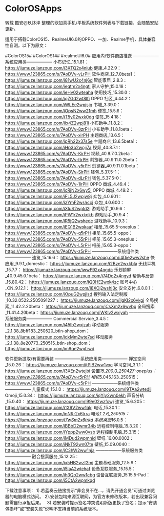 # ColorOSApps
转载 酷安@玖炑泽 整理的欧加真手机/平板系统软件列表与下载链接，会随酷安贴更新。

适用于搭载ColorOS15、RealmeUI6.0的OPPO、一加、Realme手机，具体兼容性自测。以下为原文：

#ColorOS15# #ColorOS14# #realmeUI6.0#
应用内/软件商店推送
——————系统应用类——————
小布记忆_15.1.81： https://jiumuze.lanzouq.com/i3XTQ2x4niub 
健康_4.22.9： https://www.123865.com/s/7AoDVv-vLrPH 
软件商店_12.7.0beta1： https://jiumuze.lanzouq.com/i81wU2x4nj6d 
智能家居_2.8.3： https://jiumuze.lanzouq.com/ieqtm2x4ngti 
家人守护_15.0.18： https://jiumuze.lanzouq.com/ieHv02wteaha 
使用技巧_15.30.0： https://jiumuze.lanzouq.com/igZGd2wt8lfi 
OPPO 社区_4.44.2： https://jiumuze.lanzouq.com/iWLEe2wpjsjg 
书城_3.39.0： https://jiumuze.lanzouq.com/iOpsN2ww21mh 
便签_15.5.6： https://jiumuze.lanzouq.com/iT5y02wxk0dg 
便签_15.4.18： https://jiumuze.lanzouq.com/iix4Z2wpj81i 
小布助手_11.8.2： https://www.123865.com/s/7AoDVv-8zrPH 
小布助手_11.8.1beta： https://www.123865.com/s/7AoDVv-xirPH 
主题商店_13.6.5： https://jiumuze.lanzouq.com/ipRh22x37s5e 
主题商店_13.6.5beta1： https://jiumuze.lanzouq.com/iHp3b2wpjj7a 
视频_40.8.7.1： https://www.123865.com/s/7AoDVv-KirPH 
视频_40.8.7.0.2beta： https://www.123865.com/s/7AoDVv-ttrPH 
浏览器_40.9.11.0.2beta： https://www.123865.com/s/7AoDVv-y5rPH 
浏览器_40.9.11.0.1beta： https://www.123865.com/s/7AoDVv-SirPH 
钱包_5.37.5-1： https://www.123865.com/s/7AoDVv-dLrPH 
钱包_5.37.5-0： https://www.123865.com/s/7AoDVv-1irPH 
OPPO 商城_4.49.4： https://jiumuze.lanzouq.com/icRjN2x6wy5i 
OPPO 商城_4.49.2： https://jiumuze.lanzouq.com/iFL5J2wpjw8j 
众包_4.0.601： https://jiumuze.lanzouq.com/izYmF2wshccj 
众包_4.0.600： https://jiumuze.lanzouq.com/iXluS2wptd2j 
游戏助手_10.9.6： https://jiumuze.lanzouq.com/iPW1r2wxkdkb 
游戏助手_10.9.4： https://jiumuze.lanzouq.com/iR5jQ2wshedc 
游戏助手_10.9.3： https://jiumuze.lanzouq.com/iEQ1B2wpkaaf 
相册_15.65.5-oneplus： https://www.123865.com/s/7AoDVv-q5rPH 
相册_15.65.5-oppo： https://www.123865.com/s/7AoDVv-55rPH 
相册_15.65.3-oneplus： https://www.123865.com/s/7AoDVv-L5rPH 
相册_15.65.3-oppo： https://www.123865.com/s/7AoDVv-z5rPH 
——————系统组件类——————
速览_15.16.6： https://jiumuze.lanzouq.com/i4Die2ww2she 
快应用_9.9.1_domestic： https://jiumuze.lanzouq.com/i2Bze2wxkbla 
无线耳机_15.7.7： https://jiumuze.lanzouq.com/iwwF92x4ngdc 
乐划锁屏_40.9.45.0.1beta： https://jiumuze.lanzouq.com/i74Do2x4ngyd 
帮助与反馈_15.80.42： https://jiumuze.lanzouq.com/iQ0HE2wxk4zc 
账号中心_CN_9.12.1： https://jiumuze.lanzouq.com/i8XOj2wshj3c 
安全支付_6.8.0.1： https://jiumuze.lanzouq.com/iOpuG2wpjlsd 
搜狗输入法定制版_10.32.0522.2505091227： https://jiumuze.lanzouq.com/ilgKI2x6vkgj 
全局搜索_11.42.2.20beta： https://jiumuze.lanzouq.com/iCsXm2x6wvbg 
全局搜索_11.41.4.20beta： https://jiumuze.lanzouq.com/iWKlv2wxjyqh 
——————系统服务类——————
Commercial Service_3.4.5： https://jiumuze.lanzouq.com/i45lb2wxjzah 
移动服务_2.1.38_8bff183_250520_btIn-shop_dom： https://jiumuze.lanzouq.com/idxMm2wte7sd 
移动服务_2.1.38_8e20773_250515_btIn-shop_dom： https://jiumuze.lanzouq.com/im9qe2wptrwd 

软件更新提取/有需要再装
——————系统应用类——————
禅定空间_15.0.26： https://jiumuze.lanzouq.com/itPlB2ww1vxc 
学习空间_3.1.1： https://jiumuze.lanzouq.com/i3XEn2wtejbi 
设置*15.200.0_250427-oneplus： https://www.123865.com/s/7AoDVv-t5rPH 
相机*5.045.163_250515： https://www.123865.com/s/7AoDVv-c5rPH 
——————系统组件类——————
儿童模式_15.1.0： https://jiumuze.lanzouq.com/i9TAa2wtedij 
Omoji_15.0.34： https://jiumuze.lanzouq.com/iqYIy2wn0ekh 
声音分轨_15.0.40： https://jiumuze.lanzouq.com/i99e02wzfcwj 
速览_15.6.205： https://jiumuze.lanzouq.com/i1X9V2ww1qkj 
电话_15.30.1： https://jiumuze.lanzouq.com/inNRr2x6trra 
电池*1.2.6_250515： https://jiumuze.lanzouq.com/i7wSm2x6trkd 
系统桌面*16.0.5： https://jiumuze.lanzouq.com/iBBbD2wmr34b 
远程控制电脑_15.3.20： https://jiumuze.lanzouq.com/iYppp2ww0vsb 
远程控制电脑_15.3.15： https://jiumuze.lanzouq.com/iMDud2wpmnid 
壁纸_16.00.0002： https://jiumuze.lanzouq.com/iNkT92wn07te 
壁纸_15.09.0040： https://jiumuze.lanzouq.com/iC3hW2ww1nja 
——————系统服务类——————
融合搜索服务_15.12.25： https://jiumuze.lanzouq.com/ix5HB2wzf2mj 
主题基础服务_12.5.9： https://jiumuze.lanzouq.com/i5laA2wtehaf 
设备互联服务_15.15.5： https://jiumuze.lanzouq.com/ih3Qo2ww1cbg 
设备互联服务_15.15.5-Pad： https://jiumuze.lanzouq.com/i5CtA2wpmkqd 

下载注意事项：
1).若蓝奏云链接提示“非会员不在...，请先开通会员”可通过浏览器的电脑模式访问。
2).安装包均来源互联网，为官方未修改版本，若出现兼容问题需自行承担后果。  
3).若安装时提示签名冲突说明新版更换了签名；提示“安装包损坏”或“安装失败”说明不支持当前的系统版本。
